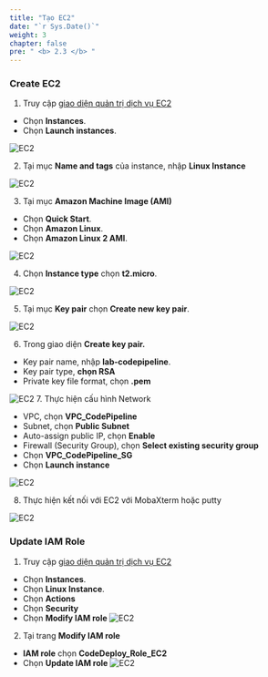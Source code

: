 ```yaml
---
title: "Tạo EC2"
date: "`r Sys.Date()`"
weight: 3
chapter: false
pre: " <b> 2.3 </b> "
---
```


### Create EC2

1. Truy cập [giao diện quản trị dịch vụ EC2](https://ap-southeast-1.console.aws.amazon.com/ec2/home)

- Chọn **Instances**.
- Chọn **Launch instances**.

![EC2](/images/2.prerequisite/001-createec2.png)

2. Tại mục **Name and tags** của instance, nhập **Linux Instance**

![EC2](/images/2.prerequisite/002-createec2.png)

3. Tại mục **Amazon Machine Image (AMI)**

- Chọn **Quick Start**.
- Chọn **Amazon Linux**.
- Chọn **Amazon Linux 2 AMI**.

![EC2](/images/2.prerequisite/003-createec2.png)

4. Chọn **Instance type** chọn **t2.micro**.

![EC2](/images/2.prerequisite/004-createec2.png)

5. Tại mục **Key pair** chọn **Create new key pair**.

![EC2](/images/2.prerequisite/001-createkeypair.png)

6. Trong giao diện **Create key pair.**

- Key pair name, nhập **lab-codepipeline**.
- Key pair type, **chọn RSA**
- Private key file format, chọn **.pem**

![EC2](/images/2.prerequisite/002-createkeypair.png) 7. Thực hiện cấu hình Network

- VPC, chọn **VPC_CodePipeline**
- Subnet, chọn **Public Subnet**
- Auto-assign public IP, chọn **Enable**
- Firewall (Security Group), chọn **Select existing security group**
- Chọn **VPC_CodePipeline_SG**
- Chọn **Launch instance**

![EC2](/images/2.prerequisite/005-createec2.png)

8. Thực hiện kết nối với EC2 với MobaXterm hoặc putty

![EC2](/images/2.prerequisite/001-connectec2.png)

### Update IAM Role

1. Truy cập [giao diện quản trị dịch vụ EC2](https://ap-southeast-1.console.aws.amazon.com/ec2/home)

- Chọn **Instances**.
- Chọn **Linux Instance**.
- Chọn **Actions**
- Chọn **Security**
- Chọn **Modify IAM role**
  ![EC2](/images/2.prerequisite/001-updateiamec2.png)

2. Tại trang **Modify IAM role**

- **IAM role** chọn **CodeDeploy_Role_EC2**
- Chọn **Update IAM role**
  ![EC2](/images/2.prerequisite/002-updateiamec2.png)
